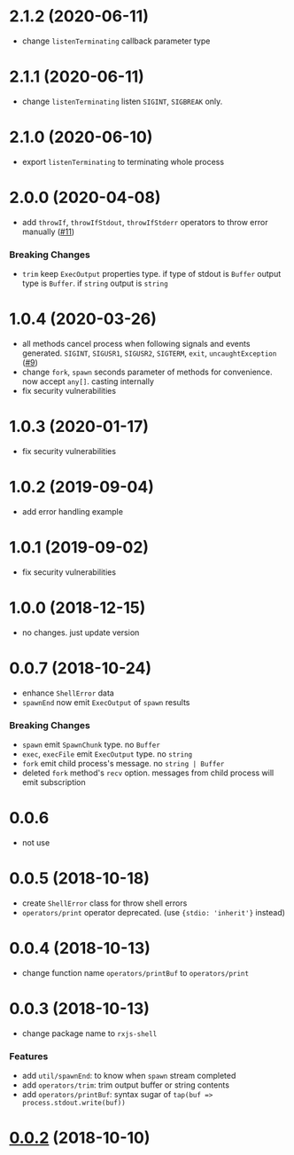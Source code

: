 # 2.1.2 (2020-06-11)

- change `listenTerminating` callback parameter type

# 2.1.1 (2020-06-11)

- change `listenTerminating` listen `SIGINT`, `SIGBREAK` only.

# 2.1.0 (2020-06-10)

- export `listenTerminating` to terminating whole process

# 2.0.0 (2020-04-08)

- add `throwIf`, `throwIfStdout`, `throwIfStderr` operators to throw error manually ([#11](https://github.com/johnny-mh/rxjs-shell/issues/11))

### Breaking Changes

- `trim` keep `ExecOutput` properties type. if type of stdout is `Buffer` output type is `Buffer`. if `string` output is `string`

# 1.0.4 (2020-03-26)

- all methods cancel process when following signals and events generated. `SIGINT`, `SIGUSR1`, `SIGUSR2`, `SIGTERM`, `exit`, `uncaughtException` ([#9](https://github.com/johnny-mh/rxjs-shell/issues/9))
- change `fork`, `spawn` seconds parameter of methods for convenience. now accept `any[]`. casting internally
- fix security vulnerabilities

# 1.0.3 (2020-01-17)

- fix security vulnerabilities

# 1.0.2 (2019-09-04)

- add error handling example

# 1.0.1 (2019-09-02)

- fix security vulnerabilities

# 1.0.0 (2018-12-15)

- no changes. just update version

# 0.0.7 (2018-10-24)

- enhance `ShellError` data
- `spawnEnd` now emit `ExecOutput` of `spawn` results

### Breaking Changes

- `spawn` emit `SpawnChunk` type. no `Buffer`
- `exec`, `execFile` emit `ExecOutput` type. no `string`
- `fork` emit child process's message. no `string | Buffer`
- deleted `fork` method's `recv` option. messages from child process will emit subscription

# 0.0.6

- not use

# 0.0.5 (2018-10-18)

- create `ShellError` class for throw shell errors
- `operators/print` operator deprecated. (use `{stdio: 'inherit'}` instead)

# 0.0.4 (2018-10-13)

- change function name `operators/printBuf` to `operators/print`

# 0.0.3 (2018-10-13)

- change package name to `rxjs-shell`

### Features

- add `util/spawnEnd`: to know when `spawn` stream completed
- add `operators/trim`: trim output buffer or string contents
- add `operators/printBuf`: syntax sugar of `tap(buf => process.stdout.write(buf))`

# [0.0.2](https://github.com/johnny-mh/rxjs-shell-operators/commit/d249d3570dcc6d87d200aae4570c621a90aafdeb) (2018-10-10)

